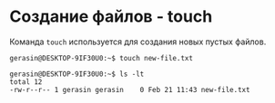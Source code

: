 # Создание файлов - touch

Команда `touch` используется для создания новых пустых файлов.

```
gerasin@DESKTOP-9IF30U0:~$ touch new-file.txt

gerasin@DESKTOP-9IF30U0:~$ ls -lt
total 12
-rw-r--r-- 1 gerasin gerasin    0 Feb 21 11:43 new-file.txt
```
